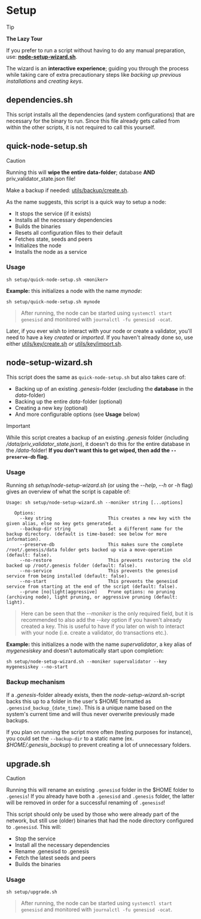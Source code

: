 # Setup

> [!TIP]
> **The Lazy Tour**
> 
> If you prefer to run a script without having to do any manual preparation, use: [**node-setup-wizard.sh**](/setup/node-setup-wizard.sh).
>
> The wizard is an **interactive experience**; guiding you through the process while taking care of extra precautionary steps like _backing up previous installations_ and _creating keys_.

## dependencies.sh

This script installs all the dependencies (and system configurations) that are necessary for the binary to run. Since this file already gets called from within the other scripts, it is not required to call this yourself.

## quick-node-setup.sh

> [!CAUTION]
> Running this will **wipe the entire data-folder**; database **AND** priv_validator_state.json file!
>
> Make a backup if needed: [utils/backup/create.sh](/utils/backup/create.sh).

As the name suggests, this script is a quick way to setup a node:

- It stops the service (if it exists)
- Installs all the necessary dependencies
- Builds the binaries
- Resets all configuration files to their default
- Fetches state, seeds and peers
- Initializes the node
- Installs the node as a service

### Usage

```
sh setup/quick-node-setup.sh <moniker>
```

**Example:** this initializes a node with the name _mynode_:

```
sh setup/quick-node-setup.sh mynode
```

> After running, the node can be started using `systemctl start genesisd` and monitored with `journalctl -fu genesisd -ocat`.

Later, if you ever wish to interact with your node or create a validator, you'll need to have a key _created_ or _imported_. If you haven't already done so, use either [utils/key/create.sh](/utils/key/create.sh) _or_ [utils/key/import.sh](/utils/key/import.sh).

## node-setup-wizard.sh

This script does the same as `quick-node-setup.sh` but also takes care of:

- Backing up of an existing _.genesis_-folder (excluding the **database** in the _data_-folder)
- Backing up the entire _data_-folder (optional)
- Creating a new key (optional)
- And more configurable options (see **Usage** below)

> [!IMPORTANT]
> While this script creates a backup of an existing _.genesis_ folder (including _/data/priv_validator_state.json_), it doesn't do this for the entire database in the _/data_-folder! **If you don't want this to get wiped, then add the `--preserve-db` flag.**

### Usage

Running _sh setup/node-setup-wizard.sh_ (or using the _--help_, _--h_ or _-h_ flag) gives an overview of what the script is capable of:

```
Usage: sh setup/node-setup-wizard.sh --moniker string [...options]

   Options:
     --key string                     This creates a new key with the given alias, else no key gets generated.
     --backup-dir string              Set a different name for the backup directory. (default is time-based: see below for more information).
     --preserve-db                    This makes sure the complete /root/.genesis/data folder gets backed up via a move-operation (default: false).
     --no-restore                     This prevents restoring the old backed up /root/.genesis folder (default: false).
     --no-service                     This prevents the genesisd service from being installed (default: false).
     --no-start                       This prevents the genesisd service from starting at the end of the script (default: false).
     --prune [no|light|aggressive]    Prune options: no pruning (archiving node), light pruning, or aggressive pruning (default: light).
```

> Here can be seen that the _--moniker_ is the only required field, but it is recommended to also add the _--key_ option if you haven't already created a key. This is useful to have if you later on wish to interact with your node (i.e. create a validator, do transactions etc.).

**Example:** this initializes a node with the name _supervalidator_, a key alias of _mygenesiskey_ and doesn't automatically start upon completion:

```
sh setup/node-setup-wizard.sh --moniker supervalidator --key mygenesiskey --no-start
```

### Backup mechanism

If a _.genesis_-folder already exists, then the _node-setup-wizard.sh_-script backs this up to a folder in the user's $HOME formatted as `.genesisd_backup_{date_time}`. This is a unique name based on the system's current time and will thus never overwrite previously made backups.

If you plan on running the script more often (testing purposes for instance), you could set the `--backup-dir` to a static name (ex. _$HOME/.genesis_backup_) to prevent creating a lot of unnecessary folders.

## upgrade.sh

> [!CAUTION]
> Running this will rename an existing `.genesisd` folder in the $HOME folder to `.genesis`! If you already have both a `.genesisd` and `.genesis` folder, the latter will be removed in order for a successful renaming of `.genesisd`!

This script should only be used by those who were already part of the network, but still use (older) binaries that had the node directory configured to `.genesisd`. This will:

- Stop the service
- Install all the necessary dependencies
- Rename .genesisd to .genesis
- Fetch the latest seeds and peers
- Builds the binaries

### Usage

```
sh setup/upgrade.sh
```
> After running, the node can be started using `systemctl start genesisd` and monitored with `journalctl -fu genesisd -ocat`.
